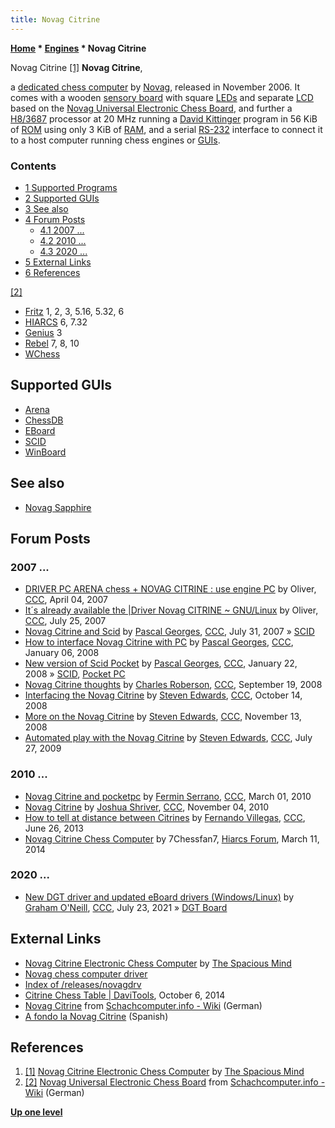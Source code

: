 ```yaml
---
title: Novag Citrine
---
```

**[Home](Home "Home") \* [Engines](Engines "Engines") \* Novag Citrine**



 [](http://www.spacious-mind.com/html/citrine.html) Novag Citrine <a id="cite-note-1" href="#cite-ref-1">[1]</a> 
**Novag Citrine**,  

a [dedicated chess computer](Dedicated_Chess_Computers "Dedicated Chess Computers") by [Novag](Novag "Novag"), released in November 2006. 
It comes with a wooden [sensory board](Sensory_Board "Sensory Board") with square [LEDs](https://en.wikipedia.org/wiki/Light-emitting_diode) and separate [LCD](https://en.wikipedia.org/wiki/Liquid-crystal_display) based on the [Novag Universal Electronic Chess Board](Novag_Universal_Electronic_Chess_Board "Novag Universal Electronic Chess Board"), 
and further a [H8/3687](H8 "H8") processor at 20 MHz running a [David Kittinger](David_Kittinger "David Kittinger") program in 56 KiB of [ROM](Memory#ROM "Memory") using only 3 KiB of [RAM](Memory#RAM "Memory"), and a serial [RS-232](https://en.wikipedia.org/wiki/RS-232) interface to connect it to a host computer running chess engines or [GUIs](GUI "GUI"). 



### Contents


* [1 Supported Programs](#supported-programs)
* [2 Supported GUIs](#supported-guis)
* [3 See also](#see-also)
* [4 Forum Posts](#forum-posts)
	+ [4.1 2007 ...](#2007-...)
	+ [4.2 2010 ...](#2010-...)
	+ [4.3 2020 ...](#2020-...)
* [5 External Links](#external-links)
* [6 References](#references)






<a id="cite-note-2" href="#cite-ref-2">[2]</a>



* [Fritz](Fritz "Fritz") 1, 2, 3, 5.16, 5.32, 6
* [HIARCS](HIARCS "HIARCS") 6, 7.32
* [Genius](Chess_Genius "Chess Genius") 3
* [Rebel](Rebel "Rebel") 7, 8, 10
* [WChess](WChess "WChess")


## Supported GUIs


* [Arena](Arena "Arena")
* [ChessDB](index.php?title=ChessDB&action=edit&redlink=1 "ChessDB (page does not exist)")
* [EBoard](index.php?title=EBoard&action=edit&redlink=1 "EBoard (page does not exist)")
* [SCID](SCID "SCID")
* [WinBoard](WinBoard "WinBoard")


## See also


* [Novag Sapphire](Novag_Sapphire "Novag Sapphire")


## Forum Posts


### 2007 ...


* [DRIVER PC ARENA chess + NOVAG CITRINE : use engine PC](http://www.talkchess.com/forum/viewtopic.php?t=12854) by Oliver, [CCC](CCC "CCC"), April 04, 2007
* [It´s already available the |Driver Novag CITRINE ~ GNU/Linux](http://www.talkchess.com/forum/viewtopic.php?t=15340) by Oliver, [CCC](CCC "CCC"), July 25, 2007
* [Novag Citrine and Scid](http://www.talkchess.com/forum/viewtopic.php?t=15470) by [Pascal Georges](Pascal_Georges "Pascal Georges"), [CCC](CCC "CCC"), July 31, 2007 » [SCID](SCID "SCID")
* [How to interface Novag Citrine with PC](http://www.talkchess.com/forum/viewtopic.php?t=18781) by [Pascal Georges](Pascal_Georges "Pascal Georges"), [CCC](CCC "CCC"), January 06, 2008
* [New version of Scid Pocket](http://www.talkchess.com/forum/viewtopic.php?t=19129) by [Pascal Georges](Pascal_Georges "Pascal Georges"), [CCC](CCC "CCC"), January 22, 2008 » [SCID](SCID "SCID"), [Pocket PC](index.php?title=Pocket_PC&action=edit&redlink=1 "Pocket PC (page does not exist)")
* [Novag Citrine thoughts](http://www.talkchess.com/forum/viewtopic.php?t=23844) by [Charles Roberson](Charles_Roberson "Charles Roberson"), [CCC](CCC "CCC"), September 19, 2008
* [Interfacing the Novag Citrine](http://www.talkchess.com/forum/viewtopic.php?t=24368) by [Steven Edwards](Steven_Edwards "Steven Edwards"), [CCC](CCC "CCC"), October 14, 2008
* [More on the Novag Citrine](http://www.talkchess.com/forum/viewtopic.php?t=24867) by [Steven Edwards](Steven_Edwards "Steven Edwards"), [CCC](CCC "CCC"), November 13, 2008
* [Automated play with the Novag Citrine](http://www.talkchess.com/forum/viewtopic.php?t=29121) by [Steven Edwards](Steven_Edwards "Steven Edwards"), [CCC](CCC "CCC"), July 27, 2009


### 2010 ...


* [Novag Citrine and pocketpc](http://www.talkchess.com/forum/viewtopic.php?t=32975) by [Fermin Serrano](Fermin_Serrano "Fermin Serrano"), [CCC](CCC "CCC"), March 01, 2010
* [Novag Citrine](http://www.talkchess.com/forum/viewtopic.php?t=36598) by [Joshua Shriver](index.php?title=Joshua_Shriver&action=edit&redlink=1 "Joshua Shriver (page does not exist)"), [CCC](CCC "CCC"), November 04, 2010
* [How to tell at distance between Citrines](http://www.talkchess.com/forum/viewtopic.php?t=48433) by [Fernando Villegas](Fernando_Villegas "Fernando Villegas"), [CCC](CCC "CCC"), June 26, 2013
* [Novag Citrine Chess Computer](http://hiarcs.net/forums/viewtopic.php?t=6646) by 7Chessfan7, [Hiarcs Forum](Computer_Chess_Forums "Computer Chess Forums"), March 11, 2014


### 2020 ...


* [New DGT driver and updated eBoard drivers (Windows/Linux)](http://www.talkchess.com/forum3/viewtopic.php?f=2&t=77783) by [Graham O'Neill](index.php?title=Graham_O%27Neill&action=edit&redlink=1 "Graham O'Neill (page does not exist)"), [CCC](CCC "CCC"), July 23, 2021 » [DGT Board](DGT_Board "DGT Board")


## External Links


* [Novag Citrine Electronic Chess Computer](http://www.spacious-mind.com/html/citrine.html) by [The Spacious Mind](The_Spacious_Mind "The Spacious Mind")
* [Novag chess computer driver](http://savannah.nongnu.org/projects/novagdrv)
* [Index of /releases/novagdrv](http://download.savannah.gnu.org/releases/novagdrv/)
* [Citrine Chess Table | DaviTools](http://www.davitools.com/citrine-chess-table/), October 6, 2014
* [Novag Citrine](https://www.schach-computer.info/wiki/index.php/Novag_Citrine) from [Schachcomputer.info - Wiki](https://www.schach-computer.info/wiki/index.php/Hauptseite_En) (German)
* [A fondo la Novag Citrine](http://www.meca-web.es/articulos/articulo_7.htm) (Spanish)


## References


1. <a id="cite-ref-1" href="#cite-note-1">[1]</a> [Novag Citrine Electronic Chess Computer](http://www.spacious-mind.com/html/citrine.html) by [The Spacious Mind](The_Spacious_Mind "The Spacious Mind")
2. <a id="cite-ref-2" href="#cite-note-2">[2]</a> [Novag Universal Electronic Chess Board](https://www.schach-computer.info/wiki/index.php/Novag_Universal_Electronic_Chess_Board) from [Schachcomputer.info - Wiki](https://www.schach-computer.info/wiki/index.php/Hauptseite_En) (German)

**[Up one level](Engines "Engines")**







 

